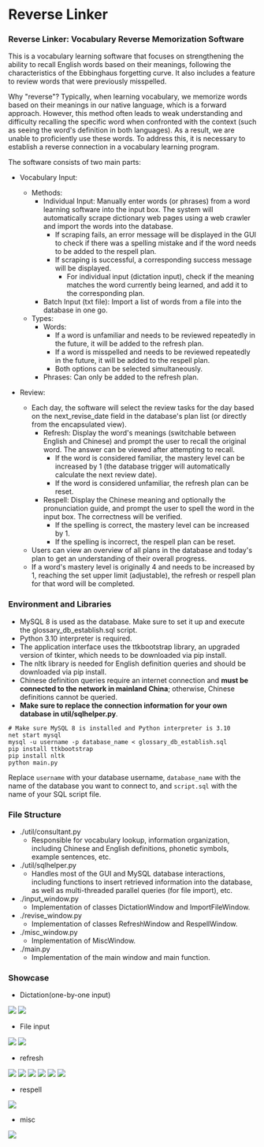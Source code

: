 # Reverse Linker

### Reverse Linker: Vocabulary Reverse Memorization Software
This is a vocabulary learning software that focuses on strengthening the ability to recall English words based on their meanings, following the characteristics of the Ebbinghaus forgetting curve. It also includes a feature to review words that were previously misspelled.

Why "reverse"? Typically, when learning vocabulary, we memorize words based on their meanings in our native language, which is a forward approach. However, this method often leads to weak understanding and difficulty recalling the specific word when confronted with the context (such as seeing the word's definition in both languages). As a result, we are unable to proficiently use these words. To address this, it is necessary to establish a reverse connection in a vocabulary learning program.

The software consists of two main parts:

- Vocabulary Input:
    - Methods:
        - Individual Input: Manually enter words (or phrases) from a word learning software into the input box. The system will automatically scrape dictionary web pages using a web crawler and import the words into the database.
            - If scraping fails, an error message will be displayed in the GUI to check if there was a spelling mistake and if the word needs to be added to the respell plan.
            - If scraping is successful, a corresponding success message will be displayed.
                - For individual input (dictation input), check if the meaning matches the word currently being learned, and add it to the corresponding plan.
        - Batch Input (txt file): Import a list of words from a file into the database in one go.
    - Types:
        - Words:
            - If a word is unfamiliar and needs to be reviewed repeatedly in the future, it will be added to the refresh plan.
            - If a word is misspelled and needs to be reviewed repeatedly in the future, it will be added to the respell plan.
            - Both options can be selected simultaneously.
        - Phrases: Can only be added to the refresh plan.
    
- Review:
    - Each day, the software will select the review tasks for the day based on the next_revise_date field in the database's plan list (or directly from the encapsulated view).
        - Refresh: Display the word's meanings (switchable between English and Chinese) and prompt the user to recall the original word. The answer can be viewed after attempting to recall.
            - If the word is considered familiar, the mastery level can be increased by 1 (the database trigger will automatically calculate the next review date).
            - If the word is considered unfamiliar, the refresh plan can be reset.
        - Respell: Display the Chinese meaning and optionally the pronunciation guide, and prompt the user to spell the word in the input box. The correctness will be verified.
            - If the spelling is correct, the mastery level can be increased by 1.
            - If the spelling is incorrect, the respell plan can be reset.
    - Users can view an overview of all plans in the database and today's plan to get an understanding of their overall progress.
    - If a word's mastery level is originally 4 and needs to be increased by 1, reaching the set upper limit (adjustable), the refresh or respell plan for that word will be completed.

### Environment and Libraries
- MySQL 8 is used as the database. Make sure to set it up and execute the glossary_db_establish.sql script.
- Python 3.10 interpreter is required.
- The application interface uses the ttkbootstrap library, an upgraded version of tkinter, which needs to be downloaded via pip install.
- The nltk library is needed for English definition queries and should be downloaded via pip install.
- Chinese definition queries require an internet connection and **must be connected to the network in mainland China**; otherwise, Chinese definitions cannot be queried.
- **Make sure to replace the connection information for your own database in util/sqlhelper.py**.
```shell
# Make sure MySQL 8 is installed and Python interpreter is 3.10
net start mysql
mysql -u username -p database_name < glossary_db_establish.sql
pip install ttkbootstrap
pip install nltk
python main.py
```
Replace `username` with your database username, `database_name` with the name of the database you want to connect to, and `script.sql` with the name of your SQL script file.

### File Structure
- ./util/consultant.py
  - Responsible for vocabulary lookup, information organization, including Chinese and English definitions, phonetic symbols, example sentences, etc.
- ./util/sqlhelper.py
  - Handles most of the GUI and MySQL database interactions, including functions to insert retrieved information into the database, as well as multi-threaded parallel queries (for file import), etc.
- ./input_window.py
  - Implementation of classes DictationWindow and ImportFileWindow.
- ./revise_window.py
  - Implementation of classes RefreshWindow and RespellWindow.
- ./misc_window.py
  - Implementation of MiscWindow.
- ./main.py
  - Implementation of the main window and main function.

### Showcase

- Dictation(one-by-one input)

![](./showcase/photo_2023-07-17_16-48-30.jpg)
![](./showcase/photo_2023-07-17_16-48-32.jpg)

- File input

![](./showcase/photo_2023-07-17_16-48-34.jpg)
![](./showcase/photo_2023-07-17_16-48-35.jpg)

- refresh

![](./showcase/refresh_init.png)
![](./showcase/limber_en.png)
![](./showcase/limber_cn.png)
![](./showcase/limber_misc.png)
![](./showcase/disagreeable_misc.png)
![](./showcase/refresh_misc_phrase.png)

- respell

![](./showcase/respell_.png)

- misc

![](./showcase/photo_2023-07-17_16-48-36.jpg)